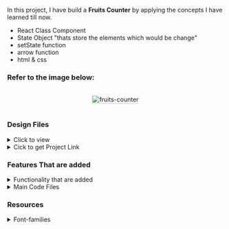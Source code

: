 In this project, I have build a **Fruits Counter** by applying the concepts I have learned till now.

- React Class Component 
- State Object "thats store the elements which would be change" 
- setState function 
- arrow function 
- html & css

### Refer to the image below:

<br/>
<div style="text-align: center;">
    <img src="https://assets.ccbp.in/frontend/content/react-js/fruits-counter-output.gif" alt="fruits-counter" style="max-width:70%;box-shadow:0 2.8px 2.2px rgba(0, 0, 0, 0.12)">
</div>
<br/>

### Design Files

<details>
<summary>Click to view</summary>

- [Extra Small (Size < 576px) and Small (Size >= 576px)](https://assets.ccbp.in/frontend/content/react-js/fruits-counter-sm-output.png)
- [Medium (Size >= 768px), Large (Size >= 992px) and Extra Large (Size >= 1200px)](https://assets.ccbp.in/frontend/content/react-js/fruits-counter-lg-output.png)

</details>

<details>
<summary>Cick to get Project Link </summary>
- <a href = "https://kalitsfruits.ccbp.tech/">Project Link</a>
</details>

### Features That are added 

<details>
<summary>Functionality that are added</summary>
<br/>

The app have the following functionalities

- Initially, the count of the eaten mangoes and bananas would be 0
- When **Eat Mango** is clicked the count of the mangoes eaten would be incremented by 1
- When **Eat Banana** is clicked the count of the bananas eaten would be incremented by 1

</details>

<details>
<summary>Main Code Files</summary>
<br/>

- `src/components/FruitsCounter/index.js`
- `src/components/FruitsCounter/index.css`
</details>

### Resources

<details>
<summary>Font-families</summary>

- Roboto
- Bree Serif 

</details>

